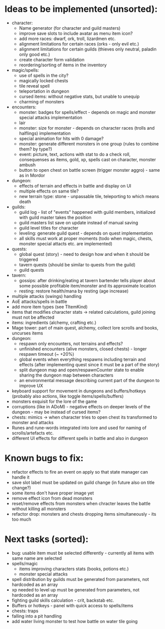 # Ideas to be implemented (unsorted):

- character:
  - Name generator (for character and guild masters)
  - improve save slots to include avatar as menu item icon?
  - add more races: dwarf, ork, troll, lizardmen etc.
  - alignment limitations for certain races (orks - only evil etc.)
  - alignment limitations for certain guilds (thieves only neutral, paladin only good etc.)
  - create character form validation
  - reordering/sorting of items in the inventory
- magic/spells:
  - use of spells in the city?
  - magically locked chests
  - tile reveal spell
  - teleportation in dungeon
  - cursed items: without negative stats, but unable to unequip
  - charming of monsters
- encounters:
  - monster: badges for spells/effect - depends on magic and monster special attacks implementation
  - lair
  - monster: size for monster - depends on character races (trolls and halflings) implementation
  - special animation for hits with 0 damage?
  - monster: generate different monsters in one group (rules to combine them? by type?)
  - event: picture, text, actions with stat to do a check roll, consequenses as items, gold, xp, spells cast on character, monster ambush
  - button to open chest on battle screen (trigger monster aggro) - same as in Mordor
- dungeon:
  - effects of terrain and effects in battle and display on UI
  - multiple effects on same tile?
  - new terrain type: stone - unpassable tile, teleporting to which means death
- guilds:
  - guild log - list of "events" happened with guild members, initialized with guild master takes the position
  - guild masters list save on update instead of manual saving
  - guild level titles for character
  - leveling: generate guild quest - depends on quest implementation
  - all skills must work at proper moments (todo when magic, chests, monster special attacts etc. are implemented)
- quests:
  - global quest (story) - need to design how and when it should be triggered
  - tavern quests (should be similar to quests from the guild)
  - guild quests
- tavern:
  - gossips: after drinking/eating at tavern bartender tells player about some possible profitable item/monster and its approximate location
  - resting: restore health/mana by resting (age increase)
- multiple attacks (swings) handling
- AoE attacks/spells in battle
- add more item types (see TItemKind)
- items that modifies character stats -> related calculations, guild joining must not be affected
- items: ingredients (alchemy, crafting etc.)
- Mage tower: part of main quest, alchemy, collect lore scrolls and books, uncurses items
- dungeon:
  - respawn only encounters, not terrains and effects?
  - unfinished encounters (alive monsters, closed chests) - longer respawn timeout (~ +20%)
  - global events when everything respawns including terrain and effects (after implementing quest since it must be a part of the story)
  - split dungeon map and open/respawnCounter state to enable sharing the dungeon map between characters
  - an environmental message describing current part of the dungeon to improve UX
- keyboard support for movement in dungeons and buffers/hotkeys (probably also actions, like toggle items/spells/buffers)
- monsters exquisit for the lore of the game
- corruptions (like in ADoM) - negative effects on deeper levels of the dungeon - may be instead of cursed items?
- chests: mimics -> when character tries to open chest its transformed to monster and attacks
- Runes and rune-words integrated into lore and used for naming of scrolls/artefacts etc.
- different UI effects for different spells in battle and also in dungeon

# Known bugs to fix:

- refactor effects to fire an event on apply so that state manager can handle it
- save slot label must be updated on guild change (in future also on title change?)
- some items don't have proper image yet
- remove effect icon from dead monsters
- reset/remove effects from monsters when chracter leaves the battle without killing all monsters
- refactor drop: monsters and chests dropping items simultaneously - its too much

# Next tasks (sorted):

- bug: usable item must be selected differently - currently all items with same name are selected
- spells/magic
  - items improving characters stats (books, potions etc.)
  - monster special attacks
- spell distribution by guilds must be generated from parameters, not hardcoded as an array
- xp needed to level up must be generated from parameters, not hardcoded as an array
- fighting guild skills calculation - crit, backstab etc.
- Buffers or hotkeys - panel with quick access to spells/items
- chests: traps
- falling into a pit handling
- add water living monster to test how battle on water tile going
